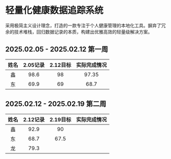 # 轻量化健康数据追踪系统

采用极简主义设计理念，打造的一款专注于个人健康管理的本地化工具。摒弃了冗余的技术堆栈，回归数据记录的本质，构建出优雅高效的轻量级解决方案。

## 2025.02.05 - 2025.02.12 第一周

| 姓名 | 2.05记录 | 2.12目标 | 实际完成情况 |
|:--------:|:--------:|:--------:|:--------:|
| 鑫  | 98.6  | 98  | 97.35 |
| 东  | 69.9  | 69  | 68.7  |

## 2025.02.12 - 2025.02.19 第二周

| 姓名 | 2.12记录 | 2.19目标 | 实际完成情况 |
|:--------:|:--------:|:--------:|:--------:|
| 鑫  |  92.9 |  90 |   |
| 东  | 68.7  | 67.5  |   |
| 龙  | 79.3  |   |   |
